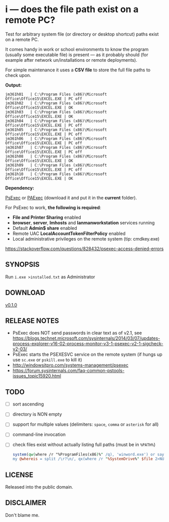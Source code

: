 # i — does the file path exist on a remote PC?

Test for arbitrary system file (or directory or desktop shortcut) paths exist on a remote PC.

It comes handy in work or school environments to know the program (usually some executable file) is present — as it probably should (for example after network un/installations or remote deployments).

For simple maintenance it uses a __CSV file__ to store the full file paths to check upon.

__Output:__

    jm361h01   | C:\Program Files (x86)\Microsoft Office\Office15\EXCEL.EXE | PC off
    jm361h02   | C:\Program Files (x86)\Microsoft Office\Office15\EXCEL.EXE | OK
    jm361h03   | C:\Program Files (x86)\Microsoft Office\Office15\EXCEL.EXE | OK
    jm361h04   | C:\Program Files (x86)\Microsoft Office\Office15\EXCEL.EXE | PC off
    jm361h05   | C:\Program Files (x86)\Microsoft Office\Office15\EXCEL.EXE | PC off
    jm361h06   | C:\Program Files (x86)\Microsoft Office\Office15\EXCEL.EXE | PC off
    jm361h07   | C:\Program Files (x86)\Microsoft Office\Office15\EXCEL.EXE | PC off
    jm361h08   | C:\Program Files (x86)\Microsoft Office\Office15\EXCEL.EXE | OK
    jm361h09   | C:\Program Files (x86)\Microsoft Office\Office15\EXCEL.EXE | PC off
    jm361h10   | C:\Program Files (x86)\Microsoft Office\Office15\EXCEL.EXE | OK

__Dependency:__

[PsExec](https://technet.microsoft.com/en-us/sysinternals/pxexec.aspx) or [PAExec](https://github.com/poweradminllc/PAExec)
(download it and put it in the **current** folder).

For PsExec to work, __the following is required__:

* __File and Printer Sharing__ enabled
* __browser__, __server__, __lmhosts__ and __lanmanworkstation__ services running
* Default __Admin$ share__ enabled
* Remote UAC __LocalAccountTokenFilterPolicy__ enabled
* Local administrative privileges on the remote system (tip: cmdkey.exe)

<https://stackoverflow.com/questions/828432/psexec-access-denied-errors>

## SYNOPSIS

Run `i.exe >installed.txt` as Administrator

## DOWNLOAD

[v0.1.0](https://github.com/paveljurca/i/releases/tag/v0.1.0)

## RELEASE NOTES

* PsExec does NOT send passwords in clear text as of v2.1, see <https://blogs.technet.microsoft.com/sysinternals/2014/03/07/updates-process-explorer-v16-02-process-monitor-v3-1-psexec-v2-1-sigcheck-v2-03/>
* PsExec starts the PSEXESVC service on the remote system (if hungs up use `sc.exe` or `pskill.exe` to kill it)
* <http://windowsitpro.com/systems-management/psexec>
* <https://forum.sysinternals.com/faq-common-pstools-issues_topic15920.html>

## TODO

- [ ] sort ascending
- [ ] directory is NON empty
- [ ] support for multiple values (delimiters: `space`, `comma` or `asterisk` for all)
- [ ] command-line invocation
- [ ] check files exist without actually listing full paths (must be in `%PATH%`)

    ```perl
    system(qw(where /r "%ProgramFiles(x86)%" /q), 'winword.exe') or say "winword.exe OK";
    my @whereis = split /\r?\n/, qx(where /r "%SystemDrive%" $file 2>NUL:), say $? >> 8 == 0 ? "found" : "not found";
    ```

## LICENSE

Released into the public domain.

## DISCLAIMER

Don't blame me.
